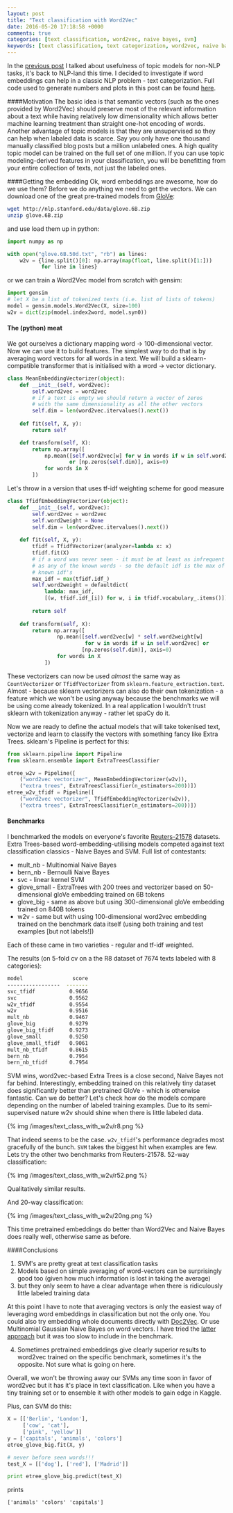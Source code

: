 ```yaml
---
layout: post
title: "Text classification with Word2Vec"
date: 2016-05-20 17:18:58 +0000
comments: true
categories: [text classification, word2vec, naive bayes, svm]
keywords: [text classification, text categorization, word2vec, naive bayes, svm]
---
```

In the [previous post](http://nadbordrozd.github.io/blog/2015/11/29/ds-toolbox-topic-models/) I talked about usefulness of topic models for non-NLP tasks, it's back to NLP-land this time. I decided to investigate if word embeddings can help in a classic NLP problem - text categorization. Full code used to generate numbers and plots in this post can be found [here](https://github.com/nadbordrozd/blog_stuff/blob/master/classification_w2v/benchmarking.ipynb).

####Motivation
The basic idea is that semantic vectors (such as the ones provided by Word2Vec) should preserve most of the relevant information about a text while having relatively low dimensionality which allows better machine learning treatment than straight one-hot encoding of words. Another advantage of topic models is that they are unsupervised so they can help when labaled data is scarce. Say you only have one thousand manually classified blog posts but a million unlabeled ones. A high quality topic model can be trained on the full set of one million. If you can use topic modeling-derived features in your classification, you will be benefitting from your entire collection of texts, not just the labeled ones. 

####Getting the embedding
Ok, word embeddings are awesome, how do we use them? Before we do anything we need to get the vectors. We can download one of the great pre-trained models from [GloVe](http://nlp.stanford.edu/projects/glove/):
```bash
wget http://nlp.stanford.edu/data/glove.6B.zip
unzip glove.6B.zip
```

and use load them up in python:

```python
import numpy as np

with open("glove.6B.50d.txt", "rb") as lines:
    w2v = {line.split()[0]: np.array(map(float, line.split()[1:]))
           for line in lines}
```

or we can train a Word2Vec model from scratch with gensim:

```python
import gensim
# let X be a list of tokenized texts (i.e. list of lists of tokens)
model = gensim.models.Word2Vec(X, size=100)
w2v = dict(zip(model.index2word, model.syn0))
```

#### The (python) meat
We got ourselves a dictionary mapping word -> 100-dimensional vector. Now we can use it to build features. The simplest way to do that is by averaging word vectors for all words in a text. We will build a sklearn-compatible transformer that is initialised with a word -> vector dictionary.

```python
class MeanEmbeddingVectorizer(object):
    def __init__(self, word2vec):
        self.word2vec = word2vec
        # if a text is empty we should return a vector of zeros
        # with the same dimensionality as all the other vectors
        self.dim = len(word2vec.itervalues().next())
    
    def fit(self, X, y):
        return self 

    def transform(self, X):
        return np.array([
            np.mean([self.word2vec[w] for w in words if w in self.word2vec] 
                    or [np.zeros(self.dim)], axis=0)
            for words in X
        ])
```

Let's throw in a version that uses tf-idf weighting scheme for good measure

```python
class TfidfEmbeddingVectorizer(object):
    def __init__(self, word2vec):
        self.word2vec = word2vec
        self.word2weight = None
        self.dim = len(word2vec.itervalues().next())
        
    def fit(self, X, y):
        tfidf = TfidfVectorizer(analyzer=lambda x: x)
        tfidf.fit(X)
        # if a word was never seen - it must be at least as infrequent
        # as any of the known words - so the default idf is the max of 
        # known idf's
        max_idf = max(tfidf.idf_)
        self.word2weight = defaultdict(
            lambda: max_idf, 
            [(w, tfidf.idf_[i]) for w, i in tfidf.vocabulary_.items()])
    
        return self
    
    def transform(self, X):
        return np.array([
                np.mean([self.word2vec[w] * self.word2weight[w]
                         for w in words if w in self.word2vec] or
                        [np.zeros(self.dim)], axis=0)
                for words in X
            ])
```

These vectorizers can now be used _almost_ the same way as `CountVectorizer` or `TfidfVectorizer` from `sklearn.feature_extraction.text`. Almost - because sklearn vectorizers can also do their own tokenization - a feature which we won't be using anyway because the benchmarks we will be using come already tokenized. In a real application I wouldn't trust sklearn with tokenization anyway - rather let spaCy do it. 

Now we are ready to define the actual models that will take tokenised text, vectorize and learn to classify the vectors with something fancy like Extra Trees. sklearn's Pipeline is perfect for this:

```python
from sklearn.pipeline import Pipeline
from sklearn.ensemble import ExtraTreesClassifier

etree_w2v = Pipeline([
    ("word2vec vectorizer", MeanEmbeddingVectorizer(w2v)), 
    ("extra trees", ExtraTreesClassifier(n_estimators=200))])
etree_w2v_tfidf = Pipeline([
    ("word2vec vectorizer", TfidfEmbeddingVectorizer(w2v)), 
    ("extra trees", ExtraTreesClassifier(n_estimators=200))])
```

#### Benchmarks
I benchmarked the models on everyone's favorite [Reuters-21578](http://www.cs.umb.edu/~smimarog/textmining/datasets/) datasets. Extra Trees-based word-embedding-utilising models competed against text classification classics - Naive Bayes and SVM. Full list of contestants:

- mult_nb - Multinomial Naive Bayes
- bern_nb - Bernoulli Naive Bayes
- svc - linear kernel SVM
- glove_small - ExtraTrees with 200 trees and vectorizer based on 50-dimensional gloVe embedding trained on 6B tokens
- glove_big - same as above but using 300-dimensional gloVe embedding trained on 840B tokens
- w2v - same but with using 100-dimensional word2vec embedding trained on the benchmark data itself (using both training and test examples [but not labels!])

Each of these came in two varieties - regular and tf-idf weighted. 

The results (on 5-fold cv on a the R8 dataset of 7674 texts labeled with 8 categories):

```bash
model                score
-----------------  -------
svc_tfidf           0.9656
svc                 0.9562
w2v_tfidf           0.9554
w2v                 0.9516
mult_nb             0.9467
glove_big           0.9279
glove_big_tfidf     0.9273
glove_small         0.9250
glove_small_tfidf   0.9061
mult_nb_tfidf       0.8615
bern_nb             0.7954
bern_nb_tfidf       0.7954
```

SVM wins, word2vec-based Extra Trees is a close second, Naive Bayes not far behind. Interestingly, embedding trained on this relatively tiny dataset does significantly better than pretrained GloVe - which is otherwise fantastic. Can we do better? Let's check how do the models compare depending on the number of labeled training examples. Due to its semi-supervised nature w2v should shine when there is little labeled data.

{% img /images/text_class_with_w2v/r8.png %}

That indeed seems to be the case. `w2v_tfidf`'s performance degrades most gracefully of the bunch. `SVM` takes the biggest hit when examples are few. Lets try the other two benchmarks from Reuters-21578. 52-way classification:

{% img /images/text_class_with_w2v/r52.png %}

Qualitatively similar results. 

And 20-way classification:
 
{% img /images/text_class_with_w2v/20ng.png %}

This time pretrained embeddings do better than Word2Vec and Naive Bayes does really well, otherwise same as before.

####Conclusions
1. SVM's are pretty great at text classification tasks
2. Models based on simple averaging of word-vectors can be surprisingly good too (given how much information is lost in taking the average)
3. but they only seem to have a clear advantage when there is ridiculously little labeled training data

At this point I have to note that averaging vectors is only the easiest way of leveraging word embeddings in classification but not the only one. You could also try embedding whole documents directly with [Doc2Vec](https://radimrehurek.com/gensim/models/doc2vec.html). Or use Multinomial Gaussian Naive Bayes on word vectors. I have tried the [latter approach](https://github.com/nadbordrozd/blog_stuff/blob/master/classification_w2v/multi_multi_kernel_nb.py) but it was too slow to include in the benchmark. 

4. Sometimes pretrained embeddings give clearly superior results to word2vec trained on the specific benchmark, sometimes it's the opposite. Not sure what is going on here.

Overall, we won't be throwing away our SVMs any time soon in favor of word2vec but it has it's place in text classification. Like when you have a tiny training set or to ensemble it with other models to gain edge in Kaggle. 

Plus, can SVM do this:
```python
X = [['Berlin', 'London'],
     ['cow', 'cat'],
     ['pink', 'yellow']]
y = ['capitals', 'animals', 'colors']
etree_glove_big.fit(X, y)

# never before seen words!!!
test_X = [['dog'], ['red'], ['Madrid']]

print etree_glove_big.predict(test_X)
```
prints

```text
['animals' 'colors' 'capitals']
```



